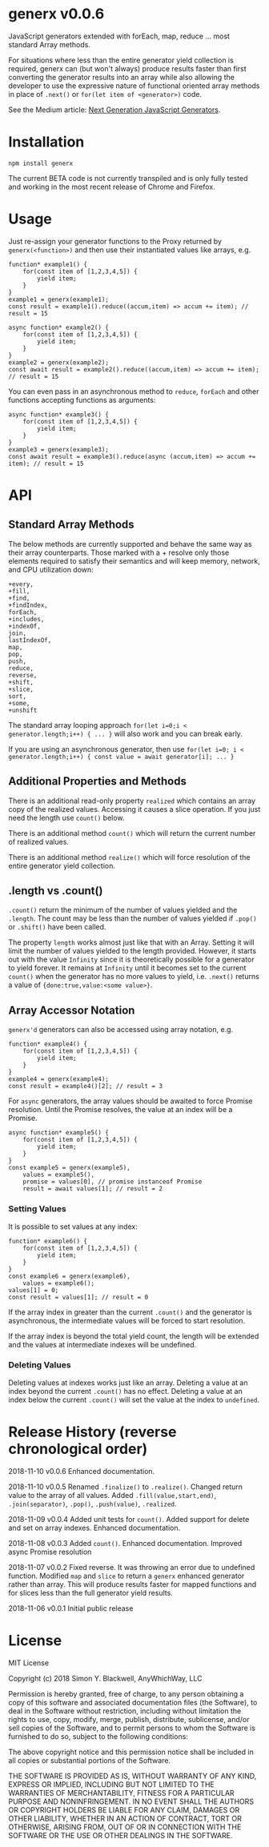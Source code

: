 # generx v0.0.6

JavaScript generators extended with forEach, map, reduce ... most standard Array methods.

For situations where less than the entire generator yield collection is required, generx can (but won't always) produce results faster than first converting the generator results into an array while 
also allowing the developer to use the expressive nature of functional oriented array methods in place of `.next()` or `for(let item of <generator>)` code.

See the Medium article: [Next Generation JavaScript Generators](https://medium.com/me/stats/post/df08312fa62d).

# Installation

`npm install generx`

The current BETA code is not currently transpiled and is only fully tested and working in the most recent release of Chrome and Firefox.


# Usage

Just re-assign your generator functions to the Proxy returned by `generx(<function>)` and then use their instantiated values like arrays, e.g.

```
function* example1() {
	for(const item of [1,2,3,4,5]) {
		yield item;
	}
}
example1 = generx(example1);
const result = example1().reduce((accum,item) => accum += item); // result = 15

async function* example2() {
	for(const item of [1,2,3,4,5]) {
		yield item;
	}
}
example2 = generx(example2);
const await result = example2().reduce((accum,item) => accum += item); // result = 15
```

You can even pass in an asynchronous method to `reduce`, `forEach` and other functions accepting functions as arguments:

```
async function* example3() {
	for(const item of [1,2,3,4,5]) {
		yield item;
	}
}
example3 = generx(example3);
const await result = example3().reduce(async (accum,item) => accum += item); // result = 15

```

# API

## Standard Array Methods

The below methods are currently supported and behave the same way as their array counterparts. Those marked with a + resolve
only those elements required to satisfy their semantics and will keep memory, network, and CPU utilization down:

```
+every,
+fill,
+find,
+findIndex,
forEach,
+includes,
+indexOf,
join,
lastIndexOf,
map,
pop,
push,
reduce,
reverse,
+shift,
+slice,
sort,
+some,
+unshift
```

The standard array looping approach `for(let i=0;i < generator.length;i++) { ... }` will also work and you can break early.

If you are using an asynchronous generator, then use `for(let i=0; i < generator.length;i++) { const value = await generator[i]; ... }`

## Additional Properties and Methods

There is an additional read-only property `realized` which contains an array copy of the realized values. Accessing it causes a slice operation. If you just need the
length use `count()` below.

There is an additional method `count()` which will return the current number of realized values.

There is an additional method `realize()` which will force resolution of the entire generator yield collection.

## .length vs .count()

`.count()` return the minimum of the number of values yielded and the `.length`. The count may be less than the number of values yielded if `.pop()` or `.shift()`
have been called. 

The property `length` works almost just like that with an Array. Setting it will limit the number of values yielded to the length provided.
However, it starts out with the value `Infinity` since it is theoretically possible for a generator to yield forever. It remains at `Infinity` until it
becomes set to the current `count()` when the generator has no more values to yield, i.e. `.next()` returns a value of `{done:true,value:<some value>}`.

## Array Accessor Notation

`generx'd` generators can also be accessed using array notation, e.g.

```
function* example4() {
	for(const item of [1,2,3,4,5]) {
		yield item;
	}
}
example4 = generx(example4);
const result = example4()[2]; // result = 3
```

For `async` generators, the array values should be awaited to force Promise resolution. Until the Promise resolves, the value at an index will be a Promise.

```
async function* example5() {
	for(const item of [1,2,3,4,5]) {
		yield item;
	}
}
const example5 = generx(example5),
	values = example5(),
	promise = values[0], // promise instanceof Promise
	result = await values[1]; // result = 2
```

### Setting Values

It is possible to set values at any index:

```
function* example6() {
	for(const item of [1,2,3,4,5]) {
		yield item;
	}
}
const example6 = generx(example6),
	values = example6();
values[1] = 0;
const result = values[1]; // result = 0
```

If the array index in greater than the current `.count()` and the generator is asynchronous, the intermediate values will be forced to start resolution.

If the array index is beyond the total yield count, the length will be extended and the values at intermediate indexes will be undefined.

### Deleting Values

Deleting values at indexes works just like an array. Deleting a value at an index beyond the current `.count()` has no effect. Deleting a value at an index below the current
`.count()` will set the value at the index to `undefined`.


# Release History (reverse chronological order)

2018-11-10 v0.0.6 Enhanced documentation. 

2018-11-10 v0.0.5 Renamed `.finalize()` to `.realize()`. Changed return value to the array of all values. Added `.fill(value,start,end)`, `.join(separator)`, 
`.pop()`, `.push(value)`, `.realized`.

2018-11-09 v0.0.4 Added unit tests for `count()`. Added support for delete and set on array indexes. Enhanced documentation.

2018-11-08 v0.0.3 Added `count()`. Enhanced documentation. Improved async Promise resolution

2018-11-07 v0.0.2 Fixed reverse. It was throwing an error due to undefined function. Modified `map` and `slice` to return a `generx` enhanced 
generator rather than array. This will produce results faster for mapped functions and for slices less than the full generator yield results.

2018-11-06 v0.0.1 Initial public release

# License

MIT License

Copyright (c) 2018 Simon Y. Blackwell, AnyWhichWay, LLC

Permission is hereby granted, free of charge, to any person obtaining a copy
of this software and associated documentation files (the Software), to deal
in the Software without restriction, including without limitation the rights
to use, copy, modify, merge, publish, distribute, sublicense, and/or sell
copies of the Software, and to permit persons to whom the Software is
furnished to do so, subject to the following conditions:

The above copyright notice and this permission notice shall be included in all
copies or substantial portions of the Software.

THE SOFTWARE IS PROVIDED AS IS, WITHOUT WARRANTY OF ANY KIND, EXPRESS OR
IMPLIED, INCLUDING BUT NOT LIMITED TO THE WARRANTIES OF MERCHANTABILITY,
FITNESS FOR A PARTICULAR PURPOSE AND NONINFRINGEMENT. IN NO EVENT SHALL THE
AUTHORS OR COPYRIGHT HOLDERS BE LIABLE FOR ANY CLAIM, DAMAGES OR OTHER
LIABILITY, WHETHER IN AN ACTION OF CONTRACT, TORT OR OTHERWISE, ARISING FROM,
OUT OF OR IN CONNECTION WITH THE SOFTWARE OR THE USE OR OTHER DEALINGS IN THE
SOFTWARE.

